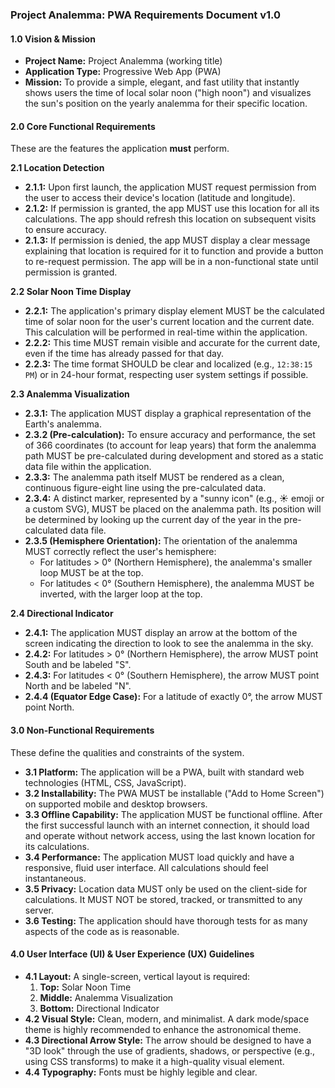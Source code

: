 ### **Project Analemma: PWA Requirements Document v1.0**

#### 1.0 Vision & Mission

*   **Project Name:** Project Analemma (working title)
*   **Application Type:** Progressive Web App (PWA)
*   **Mission:** To provide a simple, elegant, and fast utility that instantly shows users the time of local solar noon ("high noon") and visualizes the sun's position on the yearly analemma for their specific location.

#### 2.0 Core Functional Requirements

These are the features the application **must** perform.

**2.1 Location Detection**
*   **2.1.1:** Upon first launch, the application MUST request permission from the user to access their device's location (latitude and longitude).
*   **2.1.2:** If permission is granted, the app MUST use this location for all its calculations. The app should refresh this location on subsequent visits to ensure accuracy.
*   **2.1.3:** If permission is denied, the app MUST display a clear message explaining that location is required for it to function and provide a button to re-request permission. The app will be in a non-functional state until permission is granted.

**2.2 Solar Noon Time Display**
*   **2.2.1:** The application's primary display element MUST be the calculated time of solar noon for the user's current location and the current date. This calculation will be performed in real-time within the application.
*   **2.2.2:** This time MUST remain visible and accurate for the current date, even if the time has already passed for that day.
*   **2.2.3:** The time format SHOULD be clear and localized (e.g., `12:38:15 PM`) or in 24-hour format, respecting user system settings if possible.

**2.3 Analemma Visualization**
*   **2.3.1:** The application MUST display a graphical representation of the Earth's analemma.
*   **2.3.2 (Pre-calculation):** To ensure accuracy and performance, the set of 366 coordinates (to account for leap years) that form the analemma path MUST be pre-calculated during development and stored as a static data file within the application.
*   **2.3.3:** The analemma path itself MUST be rendered as a clean, continuous figure-eight line using the pre-calculated data.
*   **2.3.4:** A distinct marker, represented by a "sunny icon" (e.g., ☀️ emoji or a custom SVG), MUST be placed on the analemma path. Its position will be determined by looking up the current day of the year in the pre-calculated data file.
*   **2.3.5 (Hemisphere Orientation):** The orientation of the analemma MUST correctly reflect the user's hemisphere:
    *   For latitudes > 0° (Northern Hemisphere), the analemma's smaller loop MUST be at the top.
    *   For latitudes < 0° (Southern Hemisphere), the analemma MUST be inverted, with the larger loop at the top.

**2.4 Directional Indicator**
*   **2.4.1:** The application MUST display an arrow at the bottom of the screen indicating the direction to look to see the analemma in the sky.
*   **2.4.2:** For latitudes > 0° (Northern Hemisphere), the arrow MUST point South and be labeled "S".
*   **2.4.3:** For latitudes < 0° (Southern Hemisphere), the arrow MUST point North and be labeled "N".
*   **2.4.4 (Equator Edge Case):** For a latitude of exactly 0°, the arrow MUST point North.

#### 3.0 Non-Functional Requirements

These define the qualities and constraints of the system.

*   **3.1 Platform:** The application will be a PWA, built with standard web technologies (HTML, CSS, JavaScript).
*   **3.2 Installability:** The PWA MUST be installable ("Add to Home Screen") on supported mobile and desktop browsers.
*   **3.3 Offline Capability:** The application MUST be functional offline. After the first successful launch with an internet connection, it should load and operate without network access, using the last known location for its calculations.
*   **3.4 Performance:** The application MUST load quickly and have a responsive, fluid user interface. All calculations should feel instantaneous.
*   **3.5 Privacy:** Location data MUST only be used on the client-side for calculations. It MUST NOT be stored, tracked, or transmitted to any server.
*   **3.6 Testing:** The application should have thorough tests for as many aspects of the code as is reasonable.

#### 4.0 User Interface (UI) & User Experience (UX) Guidelines

*   **4.1 Layout:** A single-screen, vertical layout is required:
    1.  **Top:** Solar Noon Time
    2.  **Middle:** Analemma Visualization
    3.  **Bottom:** Directional Indicator
*   **4.2 Visual Style:** Clean, modern, and minimalist. A dark mode/space theme is highly recommended to enhance the astronomical theme.
*   **4.3 Directional Arrow Style:** The arrow should be designed to have a "3D look" through the use of gradients, shadows, or perspective (e.g., using CSS transforms) to make it a high-quality visual element.
*   **4.4 Typography:** Fonts must be highly legible and clear.